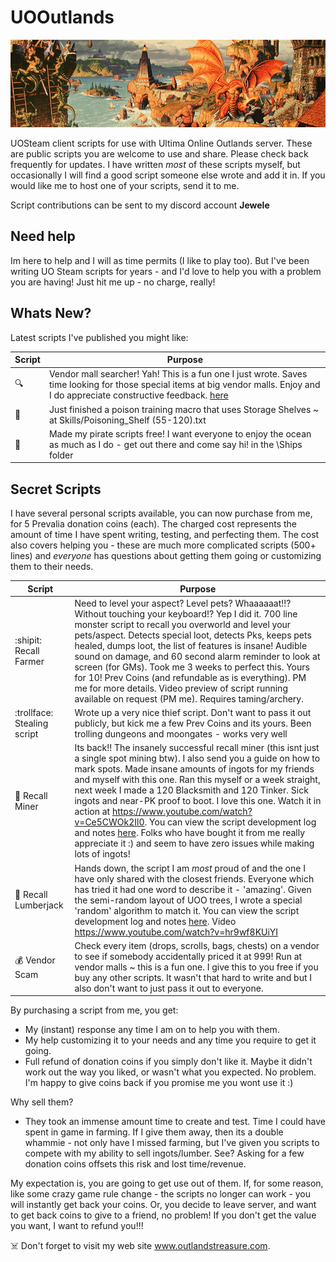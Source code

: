 # UOOutlands

![Alt text](banner.jpg?raw=true "Title")

UOSteam client scripts for use with Ultima Online Outlands server. These are public scripts you are welcome to use and share. Please check back frequently for updates. I have written *most* of these scripts myself, but occasionally I will find a good script someone else wrote and add it in. If you would like me to host one of your scripts, send it to me.

Script contributions can be sent to my discord account **Jewele**

## Need help

Im here to help and I will as time permits (I like to play too). But I've been writing UO Steam scripts for years - and I'd love to help you with a problem you are having! Just hit me up - no charge, really!

## Whats New?

Latest scripts I've published you might like:

| Script | Purpose|
| ------------- | ------------- |
| :mag:  | Vendor mall searcher! Yah! This is a fun one I just wrote. Saves time looking for those special items at big vendor malls. Enjoy and I do appreciate constructive feedback. [here](Utility/VendorMall.txt)
| :snake:  | Just finished a poison training macro that uses Storage Shelves ~ at Skills/Poisoning_Shelf (55-120).txt
| :ship: | Made my pirate scripts free! I want everyone to enjoy the ocean as much as I do - get out there and come say hi! in the \Ships folder |

## Secret Scripts

I have several personal scripts available, you can now purchase from me, for 5 Prevalia donation coins (each). The charged cost represents the amount of time I have spent writing, testing, and perfecting them. The cost also covers helping you - these are much more complicated scripts (500+ lines) and *everyone* has questions about getting them going or customizing them to their needs.

| Script | Purpose|
| ------------- | ------------- |
| :shipit: Recall Farmer  | Need to level your aspect? Level pets? Whaaaaaat!!? Without touching your keyboard!? Yep I did it. 700 line monster script to recall you overworld and level your pets/aspect. Detects special loot, detects Pks, keeps pets healed, dumps loot, the list of features is insane! Audible sound on damage, and 60 second alarm reminder to look at screen (for GMs). Took me 3 weeks to perfect this. Yours for 10! Prev Coins (and refundable as is everything). PM me for more details. Video preview of script running available on request (PM me). Requires taming/archery. |
| :trollface: Stealing script  | Wrote up a very nice thief script. Don't want to pass it out publicly, but kick me a few Prev Coins and its yours. Been trolling dungeons and moongates - works very well |
| :moyai: Recall Miner  | Its back!! The insanely successful recall miner (this isnt just a single spot mining btw). I also send you a guide on how to mark spots. Made insane amounts of ingots for my friends and myself with this one.  Ran this myself or a week straight, next week I made a 120 Blacksmith and 120 Tinker. Sick ingots and near-PK proof to boot. I love this one. Watch it in action at https://www.youtube.com/watch?v=Ce5CWOk2Il0. You can view the script development log and notes [here](Gathering/UOO_Recall_Miner.txt). Folks who have bought it from me really appreciate it :) and seem to have zero issues while making lots of ingots! |
| :evergreen_tree: Recall Lumberjack  | Hands down, the script I am *most* proud of and the one I have only shared with the closest friends. Everyone which has tried it had one word to describe it - 'amazing'. Given the semi-random layout of UOO trees, I wrote a special 'random' algorithm to match it. You can view the script development log and notes [here](Gathering/UOO_Recall_LumberJack.txt). Video https://www.youtube.com/watch?v=hr9wf8KUiYI  |
| :moneybag: Vendor Scam | Check every item (drops, scrolls, bags, chests) on a vendor to see if somebody accidentally priced it at 999! Run at vendor malls ~ this is a fun one. I give this to you free if you buy any other scripts. It wasn't that hard to write and but I also don't want to just pass it out to everyone.|

By purchasing a script from me, you get:
* My (instant) response any time I am on to help you with them.
* My help customizing it to your needs and any time you require to get it going.
* Full refund of donation coins if you simply don't like it. Maybe it didn't work out the way you liked, or wasn't what you expected. No problem. I'm happy to give coins back if you promise me you wont use it :)

Why sell them? 
* They took an immense amount time to create and test. Time I could have spent in game in farming. If I give them away, then its a double whammie - not only have I missed farming, but I've given you scripts to compete with my ability to sell ingots/lumber. See? Asking for a few donation coins offsets this risk and lost time/revenue.

My expectation is, you are going to get use out of them. If, for some reason, like some crazy game rule change - the scripts no longer can work - you will instantly get back your coins. Or, you decide to leave server, and want to get back coins to give to a friend, no problem! If you don't get the value you want, I want to refund you!!!

:skull_and_crossbones: Don't forget to visit my web site www.outlandstreasure.com.
